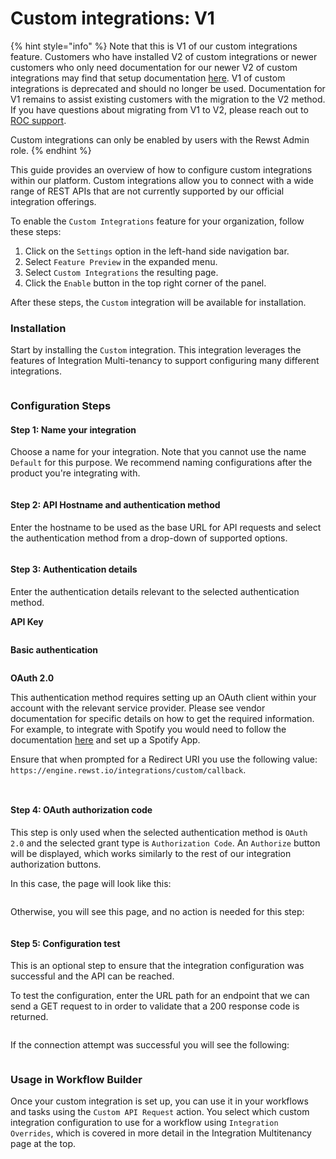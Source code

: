# Custom integrations: V1

{% hint style="info" %}
Note that this is V1 of our custom integrations feature. Customers who have installed V2 of custom integrations or newer customers who only need documentation for our newer V2 of custom integrations may find that setup documentation [here](https://docs.rewst.help/documentation/integrations/custom-integrations/custom-integrations-v2).  V1 of custom integrations is deprecated and should no longer be used. Documentation for V1 remains to assist existing customers with the migration to the V2 method. If you have questions about migrating from V1 to V2, please reach out to [ROC support](../../../../support-and-community/roc-support/).&#x20;

Custom integrations can only be enabled by users with the Rewst Admin role.&#x20;
{% endhint %}

This guide provides an overview of how to configure custom integrations within our platform. Custom integrations allow you to connect with a wide range of REST APIs that are not currently supported by our official integration offerings.

To enable the `Custom Integrations` feature for your organization, follow these steps:

1. Click on the `Settings` option in the left-hand side navigation bar.
2. Select `Feature Preview` in the expanded menu.
3. Select `Custom Integrations` the resulting page.
4. Click the `Enable` button in the top right corner of the panel.

After these steps, the `Custom` integration will be available for installation.

### Installation

Start by installing the `Custom` integration. This integration leverages the features of Integration Multi-tenancy to support configuring many different integrations.

<figure><img src="../../../../.gitbook/assets/custom-integrations-install.png" alt=""><figcaption></figcaption></figure>

### Configuration Steps

#### Step 1: Name your integration

Choose a name for your integration. Note that you cannot use the name `Default` for this purpose. We recommend naming configurations after the product you're integrating with.

<figure><img src="../../../../.gitbook/assets/custom-integrations-step-1.png" alt=""><figcaption></figcaption></figure>

#### Step 2: API Hostname and authentication method

Enter the hostname to be used as the base URL for API requests and select the authentication method from a drop-down of supported options.

<figure><img src="../../../../.gitbook/assets/custom-integrations-step-2.png" alt=""><figcaption></figcaption></figure>

#### Step 3: Authentication details

Enter the authentication details relevant to the selected authentication method.

**API Key**

<figure><img src="../../../../.gitbook/assets/custom-integrations-step-3-api-key.png" alt=""><figcaption></figcaption></figure>

**Basic authentication**

<figure><img src="../../../../.gitbook/assets/custom-integrations-step-3-basic-auth.png" alt=""><figcaption></figcaption></figure>

**OAuth 2.0**

This authentication method requires setting up an OAuth client within your account with the relevant service provider. Please see vendor documentation for specific details on how to get the required information. For example, to integrate with Spotify you would need to follow the documentation [here](https://developer.spotify.com/documentation/web-api/tutorials/getting-started) and set up a Spotify App.

Ensure that when prompted for a Redirect URI you use the following value: `https://engine.rewst.io/integrations/custom/callback`.

<figure><img src="../../../../.gitbook/assets/custom-integrations-step-3-oauth-1.png" alt=""><figcaption></figcaption></figure>

<figure><img src="../../../../.gitbook/assets/custom-integrations-step-3-oauth-2.png" alt=""><figcaption></figcaption></figure>

#### Step 4: OAuth authorization code

This step is only used when the selected authentication method is `OAuth 2.0` and the selected grant type is `Authorization Code`. An `Authorize` button will be displayed, which works similarly to the rest of our integration authorization buttons.

In this case, the page will look like this:

<figure><img src="../../../../.gitbook/assets/custom-integrations-step-4-oauth.png" alt=""><figcaption></figcaption></figure>

Otherwise, you will see this page, and no action is needed for this step:

<figure><img src="../../../../.gitbook/assets/custom-integrations-step-4-no-reqs.png" alt=""><figcaption></figcaption></figure>

#### Step 5: Configuration test

This is an optional step to ensure that the integration configuration was successful and the API can be reached.

To test the configuration, enter the URL path for an endpoint that we can send a GET request to in order to validate that a 200 response code is returned.

<figure><img src="../../../../.gitbook/assets/custom-integrations-step-5.png" alt=""><figcaption></figcaption></figure>

If the connection attempt was successful you will see the following:

<figure><img src="../../../../.gitbook/assets/custom-integrations-step-5-success.png" alt=""><figcaption></figcaption></figure>

### Usage in Workflow Builder

Once your custom integration is set up, you can use it in your workflows and tasks using the `Custom API Request` action. You select which custom integration configuration to use for a workflow using `Integration Overrides`, which is covered in more detail in the Integration Multitenancy page at the top.

<figure><img src="../../../../.gitbook/assets/custom-integrations-action.png" alt=""><figcaption></figcaption></figure>

<figure><img src="../../../../.gitbook/assets/custom-integrations-integration-overrides.png" alt=""><figcaption></figcaption></figure>
